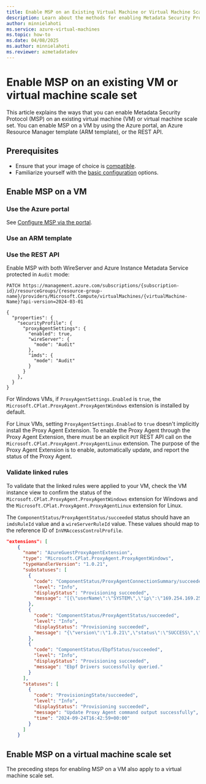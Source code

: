 ```yaml
---
title: Enable MSP on an Existing Virtual Machine or Virtual Machine Scale Set
description: Learn about the methods for enabling Metadata Security Protocol (MSP) on existing VMs or virtual machine scale sets.
author: minnielahoti
ms.service: azure-virtual-machines
ms.topic: how-to
ms.date: 04/08/2025
ms.author: minnielahoti
ms.reviewer: azmetadatadev
---
```


# Enable MSP on an existing VM or virtual machine scale set

This article explains the ways that you can enable Metadata Security Protocol (MSP) on an existing virtual machine (VM) or virtual machine scale set. You can enable MSP on a VM by using the Azure portal, an Azure Resource Manager template (ARM template), or the REST API.

## Prerequisites

- Ensure that your image of choice is [compatible](./overview.md#compatibility).
- Familiarize yourself with the [basic configuration](./configuration.md#msp-feature-configuration) options.

## Enable MSP on a VM

### Use the Azure portal

See [Configure MSP via the portal](./other-examples/portal.md).

### Use an ARM template

### Use the REST API

Enable MSP with both WireServer and Azure Instance Metadata Service protected in `Audit` mode:

```http
PATCH https://management.azure.com/subscriptions/{subscription-id}/resourceGroups/{resource-group-name}/providers/Microsoft.Compute/virtualMachines/{virtualMachine-Name}?api-version=2024-03-01

{
  "properties": {
    "securityProfile": {
      "proxyAgentSettings": {
        "enabled": true,
        "wireServer": {
          "mode": "Audit"
        },
        "imds": {
          "mode": "Audit"
        }
      }
    },
  }
}
```

For Windows VMs, if `ProxyAgentSettings.Enabled` is `true`, the `Microsoft.CPlat.ProxyAgent.ProxyAgentWindows` extension is installed by default.

For Linux VMs, setting `ProxyAgentSettings.Enabled` to `true` doesn't implicitly install the Proxy Agent Extension. To enable the Proxy Agent through the Proxy Agent Extension, there must be an explicit `PUT` REST API call on the `Microsoft.CPlat.ProxyAgent.ProxyAgentLinux` extension. The purpose of the Proxy Agent Extension is to enable, automatically update, and report the status of the Proxy Agent.

### Validate linked rules

To validate that the linked rules were applied to your VM, check the VM instance view to confirm the status of the `Microsoft.CPlat.ProxyAgent.ProxyAgentWindows` extension for Windows and the `Microsoft.CPlat.ProxyAgent.ProxyAgentLinux` extension for Linux.

The `ComponentStatus/ProxyAgentStatus/succeeded` status should have an `imdsRuleId` value and a `wireServerRuleId` value. These values should map to the reference ID of `InVMAccessControlProfile`.

```json
"extensions": [
    {
      "name": "AzureGuestProxyAgentExtension",
      "type": "Microsoft.CPlat.ProxyAgent.ProxyAgentWindows",
      "typeHandlerVersion": "1.0.21",
      "substatuses": [
        {
          "code": "ComponentStatus/ProxyAgentConnectionSummary/succeeded",
          "level": "Info",
          "displayStatus": "Provisioning succeeded",
          "message": "[{\"userName\":\"SYSTEM\",\"ip\":\"169.254.169.254\",\"port\":80,\"processCmdLine\":\"\\\"C:\\\\Packages\\\\Plugins\\\\Microsoft.Azure.Geneva.GenevaMonitoring\\\\2.45.0.4\\\\GenevaMonitoringExtension.exe\\\" collectLogs\",\"responseStatus\":\"200 OK\",\"count\":344,\"userGroups\":[],\"processFullPath\":\"C:\\\\Packages\\\\Plugins\\\\Microsoft.Azure.Geneva.GenevaMonitoring\\\\2.45.0.4\\\\GenevaMonitoringExtension.exe\"]"
        },
        {
          "code": "ComponentStatus/ProxyAgentStatus/succeeded",
          "level": "Info",
          "displayStatus": "Provisioning succeeded",
          "message": "{\"version\":\"1.0.21\",\"status\":\"SUCCESS\",\"monitorStatus\":{\"status\":\"RUNNING\",\"message\":\"proxy_agent_status thread started.\"},\"keyLatchStatus\":{\"status\":\"RUNNING\",\"message\":\"Found key details from local and ready to use. - 122\",\"states\":{\"imdsRuleId\":\"/SUBSCRIPTIONS/A53F7094-A16C-47AF-ABE4-B05C05D0D79A/RESOURCEGROUPS/HUIYARG-EASTUS2EUAP/PROVIDERS/MICROSOFT.COMPUTE/GALLERIES/GALLERYXX/INVMACCESSCONTROLPROFILES/WINDOWSIMDS/VERSIONS/1.3.0\",\"secureChannelState\":\"WireServer Audit -  IMDS Audit\",\"keyGuid\":\"7512289d-6e5c-449b-9cbf-06728c1c1e4a\",\"wireServerRuleId\":\"/SUBSCRIPTIONS/A53F7094-A16C-47AF-ABE4-B05C05D0D79A/RESOURCEGROUPS/HUIYARG-EASTUS2EUAP/PROVIDERS/MICROSOFT.COMPUTE/GALLERIES/GALLERYXX/INVMACCESSCONTROLPROFILES/WINDOWSWIRESERVER/VERSIONS/1.2.0\"}},\"ebpfProgramStatus\":{\"status\":\"RUNNING\",\"message\":\"Started Redirector with eBPF maps - 79\"},\"proxyListenerStatus\":{\"status\":\"RUNNING\",\"message\":\"Started proxy listener 127.0.0.1:3080, ready to accept request - 9\"},\"telemetryLoggerStatus\":{\"status\":\"RUNNING\",\"message\":\"Telemetry event logger thread started.\"},\"proxyConnectionsCount\":259356}"
        },
        {
          "code": "ComponentStatus/EbpfStatus/succeeded",
          "level": "Info",
          "displayStatus": "Provisioning succeeded",
          "message": "Ebpf Drivers successfully queried."
        }
      ],
      "statuses": [
        {
          "code": "ProvisioningState/succeeded",
          "level": "Info",
          "displayStatus": "Provisioning succeeded",
          "message": "Update Proxy Agent command output successfully",
          "time": "2024-09-24T16:42:59+00:00"
        }
      ]
    }
```

## Enable MSP on a virtual machine scale set

The preceding steps for enabling MSP on a VM also apply to a virtual machine scale set.
